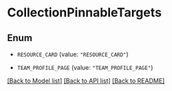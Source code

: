 # CollectionPinnableTargets

## Enum


* `RESOURCE_CARD` (value: `"RESOURCE_CARD"`)

* `TEAM_PROFILE_PAGE` (value: `"TEAM_PROFILE_PAGE"`)


[[Back to Model list]](../README.md#documentation-for-models) [[Back to API list]](../README.md#documentation-for-api-endpoints) [[Back to README]](../README.md)



